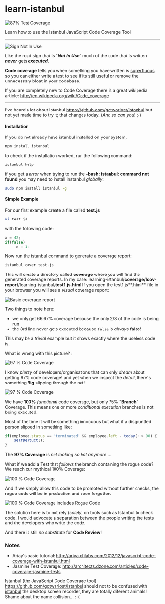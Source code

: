 learn-istanbul
=================

![87% Test Coverage](http://i.imgur.com/NTI4Pxw.png)

Learn how to use the Istanbul JavaScript Code Coverage Tool

- - -

![Sign Not In Use](http://i1.mirror.co.uk/incoming/article1433397.ece/ALTERNATES/s2197/The%20world's%20most%20stupid%20signs-1433397 "Sign not in use!")

Like the road sign that is "***Not In Use***" much of the code 
that is written ***never*** gets ***executed***. 

**Code coverage** tells you when something you have written is 
[superfluous](https://www.google.com/search?q=superfluous) 
so you can either write a test to see if its still useful 
or remove the unnecessary bloat in your codebase.

If you are completely new to Code Coverage there is a great wikipedia article:
http://en.wikipedia.org/wiki/Code_coverage

- - -


I've heard a lot about Istanbul 
https://github.com/gotwarlost/istanbul 
but not yet made time to try it;
that changes today. (*And so can you*! ;-)


#### Installation

If you do not already have istanbul installed on your system,

```sh
npm install istanbul
```

to check if the installation worked, run the following command:

```sh
istanbul help
```

if you get a *error* when trying to run the **-bash: istanbul: command not found**
you may need to install instanbul *globally*:

```sh
sudo npm install istanbul -g
```

#### Simple Example

For our first example create a file called **test.js**

```sh
vi test.js
```

with the following code:

```javascript
x = 42;
if(false)
     x =-1;
```

Now run the istanbul command to generate a coverage report:

```sh
istanbul cover test.js
```

This will create a directory called **coverage** where you will find 
the generated coverage reports.
In my case: 
learning-istanbul/**coverage/lcov-report**/learning-istanbul/**test1.js.html**
If you open the test1.js**.html** file in your browser 
you will see a *visual* coverage report:

![Basic coverage report](https://raw.github.com/nelsonic/learning-istanbul/master/screenshots/test1.js-coverage-highlighted.png)

Two things to note here:

- we only get 66.67% coverage because the 
only 2/3 of the code is being run
- the 3rd line never gets executed because 
`false` is *always* **false**!

This may be a *trivial* example but it shows 
exactly where the useless code is.

What is wrong with this picture? :

![97 % Code Coverage](https://raw.github.com/nelsonic/learning-istanbul/master/screenshots/97-percent-code-coverage.png)

I know *plenty* of developers/organisations that can 
only *dream* about getting 97% code coverage!
and yet when we inspect the *detail*, there's 
something **Big** slipping through the net!

![97 % Code Coverage](https://raw.github.com/nelsonic/learning-istanbul/master/screenshots/97-percent-hides-malicious-code.png)

We have **100%** *functional* code coverage, but only 75% "**Branch**" Coverage.
This means one or more *conditional execution* branches is not being executed.

Most of the time it will be something innocuous but what if a disgruntled
person slipped in something like:

```javascript
if(employee.status == 'terminated' && employee.left - today() > 90) {
	selfDestuct();
}
```
The **97% Coverage** is *not looking so hot anymore* ...

What if we add a Test that *follows* the branch containing the rogue code?
We reach our mythical 100% Coverage:

![100 % Code Coverage](https://raw.github.com/nelsonic/learning-istanbul/master/screenshots/100-percent-coverage-masks-rogue-code.png)

And if we simply allow this code to be promoted without further checks,
the rogue code will be in production and soon forgotten.

![100 % Code Coverage includes Rogue Code](https://raw.github.com/nelsonic/learning-istanbul/master/screenshots/100-percent-coverage-but-still-has-rogue-code.png)

The solution here is to not rely (*solely*) on tools such as Istanbul to check code.
I would advocate a separation between the people writing the tests and the developers
who write the code.

And there is still *no substitute* for **Code Review**!



### Notes
	
- Ariay's basic tutorial: http://ariya.ofilabs.com/2012/12/javascript-code-coverage-with-istanbul.html
- Jasmine Test Coverage: http://architects.dzone.com/articles/code-coverage-jasmine-tests

Istanbul (the JavaScript Code Coverage tool) 
https://github.com/gotwarlost/istanbul 
should not to be confused with [istanbul](https://wiki.gnome.org/Istanbul) 
the desktop screen recorder, they are totally diferent animals! 
Shame about the name collision... :-(
